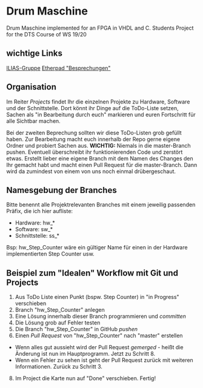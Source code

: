 # Drum Maschine
Drum Maschine implemented for an FPGA in VHDL and C. Students Project for the DTS Course of WS 19/20

## wichtige Links

[ILIAS-Gruppe](https://ilias.th-koeln.de/goto.php?target=grp_1384088&client_id=ILIAS_FH_Koeln)
[Etherpad "Besprechungen"](https://ilias.th-koeln.de/goto.php?target=xpdl_1411113&client_id=ILIAS_FH_Koeln)

## Organisation

Im Reiter *Projects* findet Ihr die einzelnen Projekte zu Hardware, Software und der Schnittstelle. Dort könnt ihr Dinge auf die ToDo-Liste setzen, Sachen als "in Bearbeitung durch euch" markieren und euren Fortschritt für alle Sichtbar machen. 

Bei der zweiten Beprechung sollten wir diese ToDo-Listen grob gefüllt haben. Zur Bearbeitung macht euch innerhalb der Repo gerne eigene Ordner und probiert Sachen aus. **WICHTIG:** Niemals in die master-Branch pushen. Eventuell überschreibt ihr funktionierenden Code und zerstört etwas. Erstellt lieber eine eigene Branch mit dem Namen des Changes den Ihr gemacht habt und macht einen Pull Request für die master-Branch. Dann wird da zumindest von einem von uns noch einmal drübergeschaut.

## Namesgebung der Branches

Bitte benennt alle Projektrelevanten Branches mit einem jeweilig passenden Präfix, die ich hier aufliste:

- Hardware: hw_*
- Software: sw_*
- Schnittstelle: ss_*

Bsp: hw_Step_Counter wäre ein gültiger Name für einen in der Hardware implementierten Step Counter usw.

## Beispiel zum "Idealen" Workflow mit Git und Projects

1. Aus ToDo Liste einen Punkt (bspw. Step Counter) in "in Progress" verschieben
2. Branch "hw_Step_Counter" anlegen
3. Eine Lösung innerhalb dieser Branch programmieren und *committen*
4. Die Lösung grob auf Fehler testen
5. Die Branch "hw_Step_Counter" in GitHub *pushen*
6. Einen *Pull Request* von "hw_Step_Counter" nach "master" erstellen
  - Wenn alles gut aussieht wird der Pull Request *gemerged* - heißt die Änderung ist nun im Hauptprogramm. Jetzt zu Schritt 8.
  - Wenn ein Fehler zu sehen ist geht der Pull Request zurück mit weiteren Informationen. Zurück zu Schritt 3.
8. Im Project die Karte nun auf "Done" verschieben. Fertig!
